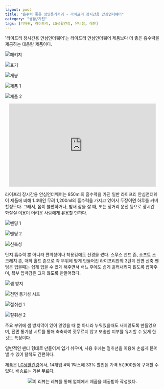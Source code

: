 ```yaml
---
layout: post
title: "흡수력 좋은 성인용기저귀 - 라이프리 장시간용 안심언더웨어"
category: "생활/가전"
tags: [기저귀, 라이프리, LG생활건강, 유니참, 레뷰]
---
```


'라이프리 장시간용 안심언더웨어'는
라이프리 안심언더웨어 제품보다 더 좋은 흡수력을 제공하는 대용량 제품이다.

![패키지](/images/lifree-extra-absorb-pants-01.jpg)

![표기](/images/lifree-extra-absorb-pants-02.jpg)

![개봉](/images/lifree-extra-absorb-pants-03.jpg)

![제품 1](/images/lifree-extra-absorb-pants-04.jpg)

![제품 2](/images/lifree-extra-absorb-pants-05.jpg)

<center><iframe width="480" height="270" src="https://www.youtube.com/embed/1syFhm16pSM" title="YouTube video player" frameborder="0" allow="accelerometer; autoplay; clipboard-write; encrypted-media; gyroscope; picture-in-picture" allowfullscreen></iframe></center>

라이프리 장시간용 안심언더웨어는
850ml의 흡수력을 가진 일반 라이프리 안심언더웨어 제품에 비해
1.4배인 무려 1,200ml의 흡수력을 가지고 있어서
두장이면 하루를 커버할정도다.
그래서, 몸이 불편하거나, 밤새 잠을 잘 때,
또는 장거리 운전 등으로 장시간 화잘실 이용이 어려운 사람에게 유용할 만하다.

![밴딩 1](/images/lifree-extra-absorb-pants-06.jpg)

![밴딩 2](/images/lifree-extra-absorb-pants-07.jpg)

![신축성](/images/lifree-extra-absorb-pants-10.jpg)

단지 흡수력 뿐 아니라 편의성이나 착용감에도 신경을 썼다.
스무스 밴드 존, 소프트 스크레치 존, 매직 홀드 존으로
각 부위에 맞게 만들어진 라이프리만의 3단계 전면 신축 밴딩은
입을때는 쉽게 입을 수 있게 해주면서
배뇨 후에도 쉽게 흘러내리지 않도록 잡아주며,
복부 압박감은 크지 않도록 만들어졌다.

![샘 방지](/images/lifree-extra-absorb-pants-08.jpg)

![전면 통기성 시트](/images/lifree-extra-absorb-pants-09.jpg)

![절취선 1](/images/lifree-extra-absorb-pants-11.jpg)

![절취선 2](/images/lifree-extra-absorb-pants-12.jpg)

주요 부위에 샘 방지막이 있어 앉았을 때 뿐 아니라 누워있을때도 새지않도록 만들었으며,
전면 통기성 시트를 통해 축축하여 짓무르지 않고 보송한 피부를 유지할 수 있게 한 것도 특징이다.

일반적인 팬티 형태로 만들어져 입기 쉬우며,
사용 후에는 절취선을 이용해 손쉽게 뜯어낼 수 있어 탈착도 간편하다.

제품은 [LG생활건강](https://bit.ly/3wLwDYr)에서,
14개입 4팩 1박스에 33% 할인된 가격 57,900원에 구매할 수 있다.
배송료는 기본 무료다.



<center><img src="https://www.revu.net/campaign/img.php?p=72a80c09648883fecbda13387300ce7c6ffa12979a21a85216bde3243965d2d3&amp;v=4" title="wb-sponsored" alt="이 리뷰는 레뷰를 통해 업체에서 제품을 제공받아 작성했다." /></center>
